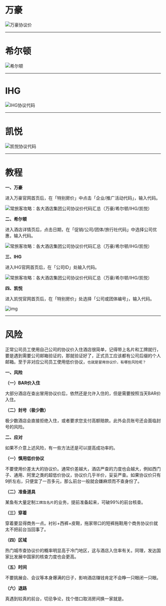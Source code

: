 # 万豪

![万豪协议价](https://cos.zjkmkj.com/media/2024/08/20/d6dd91ec8977617d13a1b0d842d822ab-2.webp)

---

# 希尔顿

![希尔顿](https://cos.zjkmkj.com/media/2024/08/20/d0cfc9488a7c86c1c62ee9aadb0cc4ca-2.webp)

---

# IHG

![IHG协议代码](https://cos.zjkmkj.com/media/2024/08/20/7dfccda691b8db6398d842be6963936d-2.webp)

---

# 凯悦

![凯悦协议代码](https://cos.zjkmkj.com/media/2024/08/20/75f3a6471091d977b5d342681ad6dc59-2.webp)

---

# 教程

**一、万豪**

进入万豪官网首页后，在「特别房价」中点击「企业/推广活动代码」，输入代码。

![常旅客攻略：各大酒店集团公司协议价代码汇总（万豪/希尔顿/IHG/凯悦）](https://cos.zjkmkj.com/media/2024/08/20/33d047c761d70b5449b57d07589e4e15-2.webp)

**二、希尔顿**

进入酒店详情页后，点击日期，在「促销/公司/团体/旅行社代码」中选择公司优惠，输入代码。

![常旅客攻略：各大酒店集团公司协议价代码汇总（万豪/希尔顿/IHG/凯悦）](https://cos.zjkmkj.com/media/2024/08/20/38c94b0573710d385eb85ad63c17aeff-2.webp)

**三、IHG**

进入IHG官网首页后，在「公司ID」处输入代码。

![常旅客攻略：各大酒店集团公司协议价代码汇总（万豪/希尔顿/IHG/凯悦）](https://cos.zjkmkj.com/media/2024/08/20/fc12a2bec042dbc9a218a17487e99c64-2.webp)

**四、凯悦**

进入凯悦官网首页后，在「特别房价」处选择「公司或团体编号」，输入代码。

![img](https://cos.zjkmkj.com/media/2024/08/20/40781254de5c12e4bd5b5e59f498afd0-2.webp)

---

# 风险

正常公司员工使用自己公司的协议价入住酒店很简单，记得带上名片和工牌就行，要是遇到需要公司邮箱验证的，那就验证好了，正式员工应该都有公司后缀的个人邮箱。至于非对应公司员工使用低价协议，`也就是冒用协议价，有哪些风险呢？`

**一、风险**

**（一）BAR价入住**

大部分酒店在查出冒用协议价后，依然还是允许入住的，但是需要按照当天BAR价入住。

**（二）封号（极少数）**

极少数酒店会直接拒绝入住，或者要求您支付高额赔款。此外会员账号还会面临封号的风险。

**二、应对**

如果不介意上述风险，有一些方法还是可以提高成功率的。

**（一）慎用低价协议**

不要使用价差太大的协议价。通常价差越大，酒店严查的力度也会越大，例如西门子、通用、阿里之类的超低价协议，协议价几乎半价，妥妥严查。如果协议价只有9折左右，只便宜了一百多元，那么前台一般就会嫌麻烦而不查身份了。

**（二）准备道具**

某鱼有大量定制`工牌及名片`的业务，提前准备起来，可破99%的前台核查。

**（三）穿着**

穿着要显得商务一点。衬衫+西裤+皮鞋，拖家带口的短裤拖鞋用个商务协议价就太不把前台当回事了。

**（四）区域**

热门城市查协议价的概率明显高于冷门地区，这与酒店入住率有关。同理，发达国家比发展中国家的核查力度也会更高。

**（五）时间**

不要挑展会、会议等本身爆满的日子，影响酒店赚钱肯定不会睁一只眼闭一只眼。

**（六）退路**

真遇到较真的前台，切忌争论，找个借口取消房间换一家就是。
